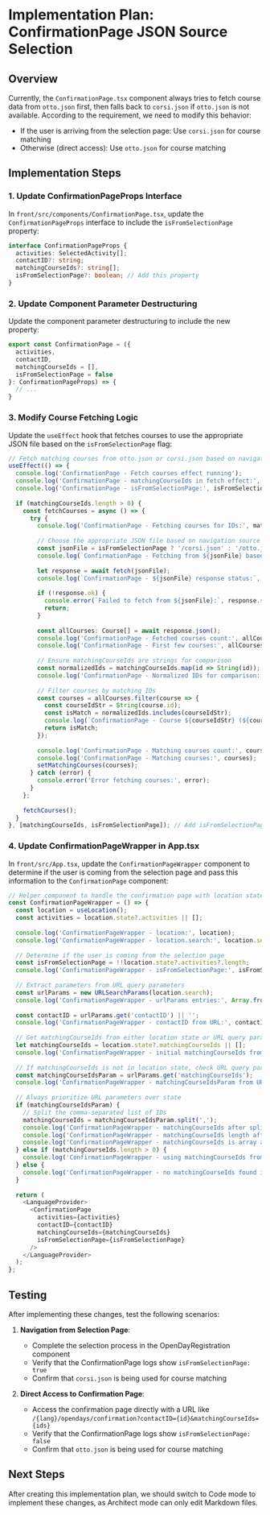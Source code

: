 # Implementation Plan: ConfirmationPage JSON Source Selection

## Overview

Currently, the `ConfirmationPage.tsx` component always tries to fetch course data from `otto.json` first, then falls back to `corsi.json` if `otto.json` is not available. According to the requirement, we need to modify this behavior:

- If the user is arriving from the selection page: Use `corsi.json` for course matching
- Otherwise (direct access): Use `otto.json` for course matching

## Implementation Steps

### 1. Update ConfirmationPageProps Interface

In `front/src/components/ConfirmationPage.tsx`, update the `ConfirmationPageProps` interface to include the `isFromSelectionPage` property:

```typescript
interface ConfirmationPageProps {
  activities: SelectedActivity[];
  contactID?: string; 
  matchingCourseIds?: string[];
  isFromSelectionPage?: boolean; // Add this property
}
```

### 2. Update Component Parameter Destructuring

Update the component parameter destructuring to include the new property:

```typescript
export const ConfirmationPage = ({ 
  activities, 
  contactID, 
  matchingCourseIds = [], 
  isFromSelectionPage = false 
}: ConfirmationPageProps) => {
  // ...
}
```

### 3. Modify Course Fetching Logic

Update the `useEffect` hook that fetches courses to use the appropriate JSON file based on the `isFromSelectionPage` flag:

```typescript
// Fetch matching courses from otto.json or corsi.json based on navigation source
useEffect(() => {
  console.log('ConfirmationPage - Fetch courses effect running');
  console.log('ConfirmationPage - matchingCourseIds in fetch effect:', matchingCourseIds);
  console.log('ConfirmationPage - isFromSelectionPage:', isFromSelectionPage);
  
  if (matchingCourseIds.length > 0) {
    const fetchCourses = async () => {
      try {
        console.log('ConfirmationPage - Fetching courses for IDs:', matchingCourseIds);
        
        // Choose the appropriate JSON file based on navigation source
        const jsonFile = isFromSelectionPage ? '/corsi.json' : '/otto.json';
        console.log(`ConfirmationPage - Fetching from ${jsonFile} based on navigation source`);
        
        let response = await fetch(jsonFile);
        console.log(`ConfirmationPage - ${jsonFile} response status:`, response.status);
        
        if (!response.ok) {
          console.error(`Failed to fetch from ${jsonFile}:`, response.statusText);
          return;
        }
        
        const allCourses: Course[] = await response.json();
        console.log('ConfirmationPage - Fetched courses count:', allCourses.length);
        console.log('ConfirmationPage - First few courses:', allCourses.slice(0, 3));
        
        // Ensure matchingCourseIds are strings for comparison
        const normalizedIds = matchingCourseIds.map(id => String(id));
        console.log('ConfirmationPage - Normalized IDs for comparison:', normalizedIds);
        
        // Filter courses by matching IDs
        const courses = allCourses.filter(course => {
          const courseIdStr = String(course.id);
          const isMatch = normalizedIds.includes(courseIdStr);
          console.log(`ConfirmationPage - Course ${courseIdStr} (${course.name}) match: ${isMatch}`);
          return isMatch;
        });
        
        console.log('ConfirmationPage - Matching courses count:', courses.length);
        console.log('ConfirmationPage - Matching courses:', courses);
        setMatchingCourses(courses);
      } catch (error) {
        console.error('Error fetching courses:', error);
      }
    };
    
    fetchCourses();
  }
}, [matchingCourseIds, isFromSelectionPage]); // Add isFromSelectionPage to dependencies
```

### 4. Update ConfirmationPageWrapper in App.tsx

In `front/src/App.tsx`, update the `ConfirmationPageWrapper` component to determine if the user is coming from the selection page and pass this information to the `ConfirmationPage` component:

```typescript
// Helper component to handle the confirmation page with location state or URL parameters
const ConfirmationPageWrapper = () => {
  const location = useLocation();
  const activities = location.state?.activities || [];
  
  console.log('ConfirmationPageWrapper - location:', location);
  console.log('ConfirmationPageWrapper - location.search:', location.search);
  
  // Determine if the user is coming from the selection page
  const isFromSelectionPage = !!location.state?.activities?.length;
  console.log('ConfirmationPageWrapper - isFromSelectionPage:', isFromSelectionPage);
  
  // Extract parameters from URL query parameters
  const urlParams = new URLSearchParams(location.search);
  console.log('ConfirmationPageWrapper - urlParams entries:', Array.from(urlParams.entries()));
  
  const contactID = urlParams.get('contactID') || '';
  console.log('ConfirmationPageWrapper - contactID from URL:', contactID);
  
  // Get matchingCourseIds from either location state or URL query parameters
  let matchingCourseIds = location.state?.matchingCourseIds || [];
  console.log('ConfirmationPageWrapper - initial matchingCourseIds from state:', matchingCourseIds);
  
  // If matchingCourseIds is not in location state, check URL query parameters
  const matchingCourseIdsParam = urlParams.get('matchingCourseIds');
  console.log('ConfirmationPageWrapper - matchingCourseIdsParam from URL:', matchingCourseIdsParam);
  
  // Always prioritize URL parameters over state
  if (matchingCourseIdsParam) {
    // Split the comma-separated list of IDs
    matchingCourseIds = matchingCourseIdsParam.split(',');
    console.log('ConfirmationPageWrapper - matchingCourseIds after split:', matchingCourseIds);
    console.log('ConfirmationPageWrapper - matchingCourseIds length after split:', matchingCourseIds.length);
    console.log('ConfirmationPageWrapper - matchingCourseIds is array after split:', Array.isArray(matchingCourseIds));
  } else if (matchingCourseIds.length > 0) {
    console.log('ConfirmationPageWrapper - using matchingCourseIds from state:', matchingCourseIds);
  } else {
    console.log('ConfirmationPageWrapper - no matchingCourseIds found in URL or state');
  }
  
  return (
    <LanguageProvider>
      <ConfirmationPage
        activities={activities}
        contactID={contactID}
        matchingCourseIds={matchingCourseIds}
        isFromSelectionPage={isFromSelectionPage}
      />
    </LanguageProvider>
  );
};
```

## Testing

After implementing these changes, test the following scenarios:

1. **Navigation from Selection Page**:
   - Complete the selection process in the OpenDayRegistration component
   - Verify that the ConfirmationPage logs show `isFromSelectionPage: true`
   - Confirm that `corsi.json` is being used for course matching

2. **Direct Access to Confirmation Page**:
   - Access the confirmation page directly with a URL like `/{lang}/opendays/confirmation?contactID={id}&matchingCourseIds={ids}`
   - Verify that the ConfirmationPage logs show `isFromSelectionPage: false`
   - Confirm that `otto.json` is being used for course matching

## Next Steps

After creating this implementation plan, we should switch to Code mode to implement these changes, as Architect mode can only edit Markdown files.